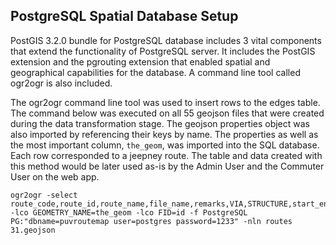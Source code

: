 ## PostgreSQL Spatial Database Setup

PostGIS 3.2.0 bundle for PostgreSQL database includes 3 vital components that extend the functionality of PostgreSQL server. It includes the PostGIS extension and the pgrouting extension that enabled spatial and geographical capabilities for the database. A command line tool called ogr2ogr is also included.

The ogr2ogr command line tool was used to insert rows to the edges table. The command below was executed on all 55 geojson files that were created during the data transformation stage. The geojson properties object was also imported by referencing their keys by name. The properties as well as the most important column, `the_geom`, was imported into the SQL database. Each row corresponded to a jeepney route. The table and data created with this method would be later used as-is by the Admin User and the Commuter User on the web app.



```
ogr2ogr -select route_code,route_id,route_name,file_name,remarks,VIA,STRUCTURE,start_end -lco GEOMETRY_NAME=the_geom -lco FID=id -f PostgreSQL PG:"dbname=puvroutemap user=postgres password=1233" -nln routes 31.geojson
```